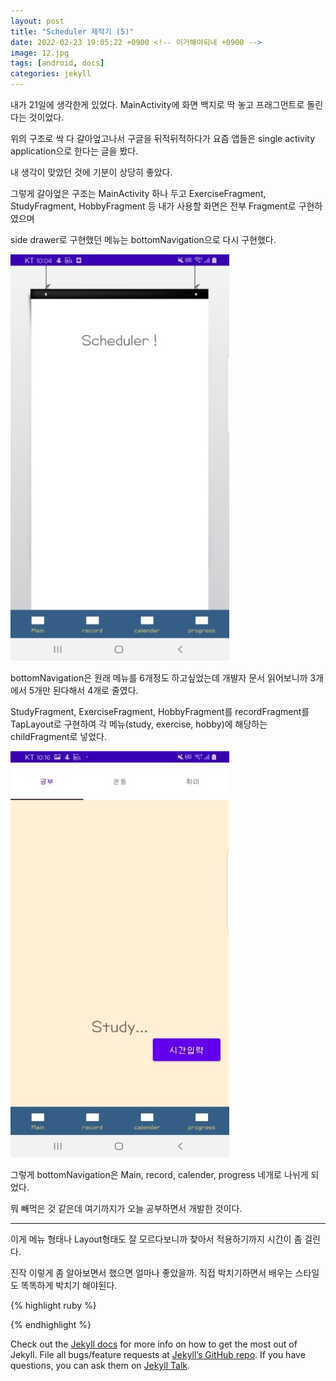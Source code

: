 ```yaml
---
layout: post
title: "Scheduler 제작기 (5)"
date: 2022-02-23 19:05:22 +0900 <!-- 이거해야되네 +0900 -->
image: 12.jpg
tags: [android, docs]
categories: jekyll
---
```

내가 21일에 생각한게 있었다. MainActivity에 화면 백지로 딱 놓고 프래그먼트로 돌린다는 것이었다.

위의 구조로 싹 다 갈아엎고나서 구글을 뒤적뒤적하다가 요즘 앱들은 single activity application으로 한다는 글을 봤다.

내 생각이 맞았던 것에 기분이 상당히 좋았다.

그렇게 갈아엎은 구조는 MainActivity 하나 두고 ExerciseFragment, StudyFragment, HobbyFragment 등 내가 사용할 화면은 전부 Fragment로 구현하였으며

side drawer로 구현했던 메뉴는 bottomNavigation으로 다시 구현했다.

![Main 화면](/images/main.jpg)

bottomNavigation은 원래 메뉴를 6개정도 하고싶었는데 개발자 문서 읽어보니까 3개에서 5개만 된다해서 4개로 줄였다.

StudyFragment, ExerciseFragment, HobbyFragment를 recordFragment를 TapLayout로 구현하여 각 메뉴(study, exercise, hobby)에 해당하는 childFragment로 넣었다.

![Record 화면](/images/record.jpg)

그렇게 bottomNavigation은 Main, record, calender, progress 네개로 나뉘게 되었다.

뭐 빼먹은 것 같은데 여기까지가 오늘 공부하면서 개발한 것이다.

---

이게 메뉴 형태나 Layout형태도 잘 모르다보니까 찾아서 적용하기까지 시간이 좀 걸린다.

진작 이렇게 좀 알아보면서 했으면 얼마나 좋았을까. 직접 박치기하면서 배우는 스타일도 똑똑하게 박치기 해야된다.


{% highlight ruby %}



{% endhighlight %}

Check out the [Jekyll docs][jekyll-docs] for more info on how to get the most out of Jekyll. File all bugs/feature requests at [Jekyll’s GitHub repo][jekyll-gh]. If you have questions, you can ask them on [Jekyll Talk][jekyll-talk].

[jekyll-docs]: https://jekyllrb.com/docs/home
[jekyll-gh]:   https://github.com/jekyll/jekyll
[jekyll-talk]: https://talk.jekyllrb.com/
